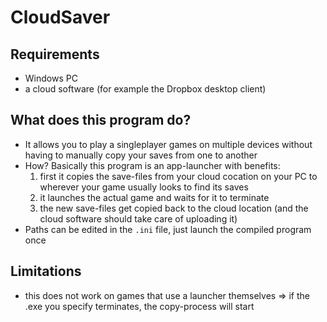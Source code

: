 # CloudSaver
## Requirements
- Windows PC
- a cloud software (for example the Dropbox desktop client)

## What does this program do?
- It allows you to play a singleplayer games on multiple devices without having to manually copy your saves from one to another
- How? Basically this program is an app-launcher with benefits:
  1. first it copies the save-files from your cloud cocation on your PC to wherever your game usually looks to find its saves
  2. it launches the actual game and waits for it to terminate
  3. the new save-files get copied back to the cloud location (and the cloud software should take care of uploading it)
- Paths can be edited in the `.ini` file, just launch the compiled program once

## Limitations
- this does not work on games that use a launcher themselves => if the .exe you specify terminates, the copy-process will start

